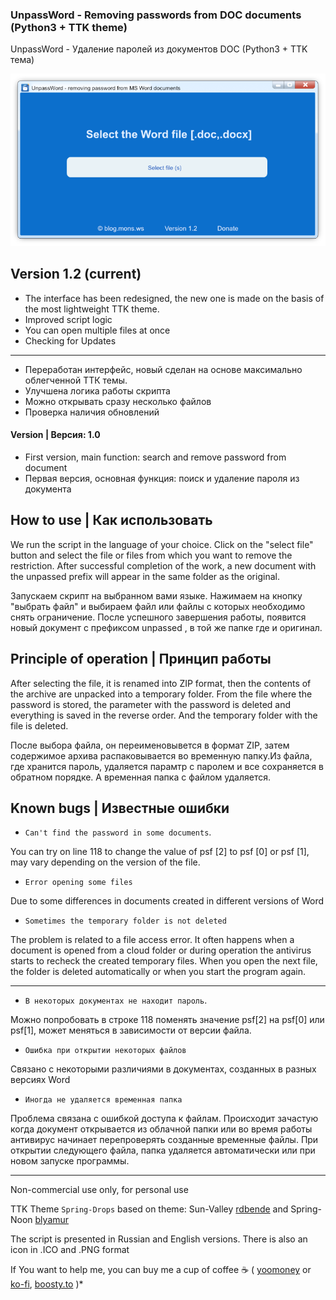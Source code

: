 ### UnpassWord - Removing passwords from DOC documents (Python3 + TTK theme)
UnpassWord - Удаление паролей из документов DOC (Python3 + TTK тема)

![Screenshot](https://github.com/blyamur/unpassword/blob/main/screenshot.png)

## Version 1.2 (current)
- The interface has been redesigned, the new one is made on the basis of the most lightweight TTK theme.
- Improved script logic
- You can open multiple files at once
- Checking for Updates

---

- Переработан интерфейс, новый сделан на основе максимально облегченной ТТК темы.
- Улучшена логика работы скрипта
- Можно открывать сразу несколько файлов
- Проверка наличия обновлений

#### Version | Версия: 1.0
- First version, main function: search and remove password from document
- Первая версия, основная функция: поиск и удаление пароля из документа



## How to use | Как использовать

We run the script in the language of your choice. Click on the "select file" button and select the file or files from which you want to remove the restriction. After successful completion of the work, a new document with the unpassed prefix will appear in the same folder as the original.


Запускаем скрипт на выбранном вами языке. Нажимаем на кнопку "выбрать файл" и выбираем файл или файлы с которых необходимо снять ограничение. После успешного завершения работы, появится новый документ с префиксом  unpassed , в той же папке где и оригинал.

## Principle of operation | Принцип работы

After selecting the file, it is renamed into ZIP format, then the contents of the archive are unpacked into a temporary folder. From the file where the password is stored, the parameter with the password is deleted and everything is saved in the reverse order. And the temporary folder with the file is deleted.

После выбора файла, он переименовывется в формат ZIP, затем содержимое архива распаковывается во временную папку.Из файла, где хранится пароль, удаляется парамтр с паролем и все сохраняется в обратном порядке. А временная папка с файлом удаляется. 

##  Known bugs | Известные ошибки
- `Can't find the password in some documents`.

You can try on line 118 to change the value of psf [2] to psf [0] or psf [1], may vary depending on the version of the file.

- `Error opening some files`

Due to some differences in documents created in different versions of Word

- `Sometimes the temporary folder is not deleted`

The problem is related to a file access error. It often happens when a document is opened from a cloud folder or during operation the antivirus starts to recheck the created temporary files. When you open the next file, the folder is deleted automatically or when you start the program again.

---

- `В некоторых документах не находит пароль`. 

Можно попробовать в строке 118 поменять значение psf[2] на psf[0] или psf[1], может меняться в зависимости от версии файла.
- `Ошибка при открытии некоторых файлов`

Связано с некоторыми различиями в документах, созданных в разных версиях Word 
- `Иногда не удаляется временная папка` 

Проблема связана с ошибкой доступа к файлам. Происходит зачастую когда документ открывается из облачной папки или во время работы антивирус начинает перепроверять созданные временные файлы. При открытии следующего файла, папка удаляется автоматически или при новом запуске программы. 


---

Non-commercial use only, for personal use

TTK Theme `Spring-Drops` based on theme: Sun-Valley [rdbende](https://github.com/rdbende/Sun-Valley-ttk-theme) and Spring-Noon [blyamur](https://github.com/blyamur/Spring-Noon-ttk-theme)

The script is presented in Russian and English versions. There is also an icon in .ICO  and .PNG format
 
If You want to help me, you can buy me a cup of coffee :coffee: ( [yoomoney](https://yoomoney.ru/to/41001158104834) or [ko-fi](https://ko-fi.com/monseg), [boosty.to](https://boosty.to/monseg) )* 
